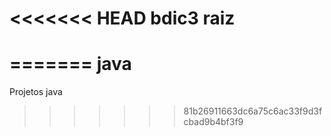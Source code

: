 <<<<<<< HEAD
bdic3 raiz
=====
=======
java
====

Projetos java
>>>>>>> 81b26911663dc6a75c6ac33f9d3fcbad9b4bf3f9
